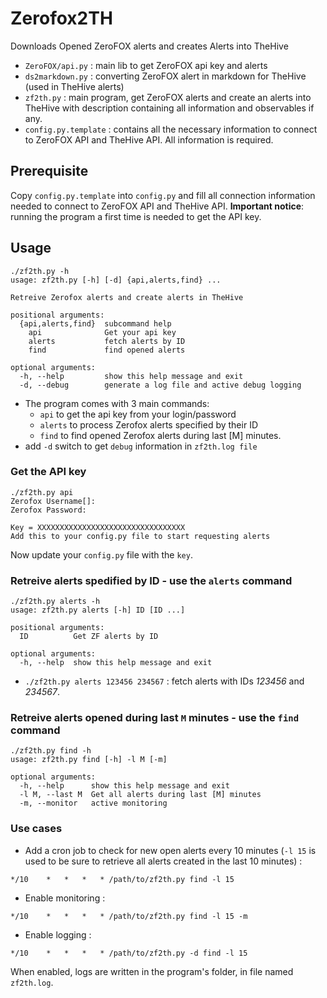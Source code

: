 # Zerofox2TH

Downloads Opened ZeroFOX alerts and creates Alerts into TheHive

- `ZeroFOX/api.py` : main lib to get ZeroFOX api key and alerts
- `ds2markdown.py` : converting ZeroFOX alert in markdown for TheHive (used in TheHive alerts)
- `zf2th.py` : main program, get ZeroFOX alerts and create an alerts into TheHive with description containing all information and observables if any.
- `config.py.template` : contains all the necessary information to connect to ZeroFOX API and TheHive API. All information is required.

## Prerequisite

Copy `config.py.template` into `config.py` and fill all connection information needed to connect to ZeroFOX API and TheHive API.
__Important notice__: running the program a first time is needed to get the API key.


## Usage


```
./zf2th.py -h
usage: zf2th.py [-h] [-d] {api,alerts,find} ...

Retreive Zerofox alerts and create alerts in TheHive

positional arguments:
  {api,alerts,find}  subcommand help
    api              Get your api key
    alerts           fetch alerts by ID
    find             find opened alerts

optional arguments:
  -h, --help         show this help message and exit
  -d, --debug        generate a log file and active debug logging
```

- The program comes with 3 main commands:
    - `api` to get the api key from your login/password
    - `alerts` to process Zerofox alerts specified by their ID
    - `find` to find opened Zerofox alerts during last [M] minutes.
- add `-d` switch to get `debug` information in `zf2th.log file`


### Get the API key

```
./zf2th.py api
Zerofox Username[]:
Zerofox Password:

Key = XXXXXXXXXXXXXXXXXXXXXXXXXXXXXXXXX
Add this to your config.py file to start requesting alerts
```

Now update your `config.py` file with the `key`.


### Retreive alerts spedified by ID - use the `alerts` command


```
./zf2th.py alerts -h
usage: zf2th.py alerts [-h] ID [ID ...]

positional arguments:
  ID          Get ZF alerts by ID

optional arguments:
  -h, --help  show this help message and exit
```

- `./zf2th.py alerts 123456 234567` : fetch alerts with IDs _123456_ and _234567_.


### Retreive alerts opened during last `M` minutes - use the `find` command

```
./zf2th.py find -h  
usage: zf2th.py find [-h] -l M [-m]

optional arguments:
  -h, --help      show this help message and exit
  -l M, --last M  Get all alerts during last [M] minutes
  -m, --monitor   active monitoring

```

### Use cases

- Add a cron job to check for new open alerts every 10 minutes (`-l 15` is used to be sure to retrieve all alerts created in the last 10 minutes) :

```
*/10    *   *   *   * /path/to/zf2th.py find -l 15
```

- Enable monitoring :

```
*/10    *   *   *   * /path/to/zf2th.py find -l 15 -m
```

- Enable logging :

```
*/10    *   *   *   * /path/to/zf2th.py -d find -l 15
```

When enabled, logs are written in the program's folder, in file named `zf2th.log`.
